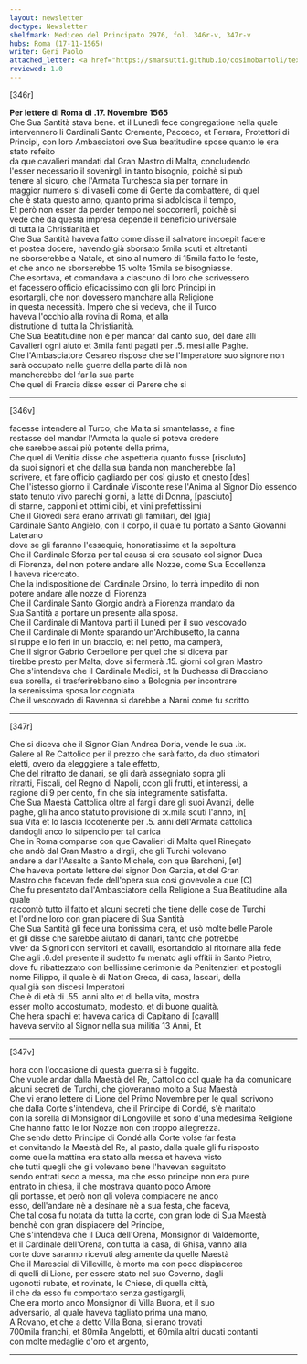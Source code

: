 ```yaml
---
layout: newsletter
doctype: Newsletter
shelfmark: Mediceo del Principato 2976, fol. 346r-v, 347r-v
hubs: Roma (17-11-1565)
writer: Geri Paolo
attached_letter: <a href="https://smansutti.github.io/cosimobartoli/texts/2976_140,2976_140,2977_091/">2976_140,2976_140,2977_091</a>
reviewed: 1.0
---
```


[346r]  
  
  
<strong>Per lettere di Roma di .17. Novembre 1565</strong>  
Che Sua Santità stava bene. et il Lunedì fece congregatione nella quale  
intervennero li Cardinali Santo Cremente, Pacceco, et Ferrara, Protettori di  
Principi, con loro Ambasciatori ove Sua beatitudine spose quanto le era stato refeito  
da que cavalieri mandati dal Gran Mastro di Malta, concludendo  
l'esser necessario il sovenirgli in tanto bisognio, poichè si può  
tenere al sicuro, che l'Armata Turchesca sia per tornare in  
maggior numero sì di vaselli come di Gente da combattere, di quel  
che è stata questo anno, quanto prima si adolcisca il tempo,  
Et però non esser da perder tempo nel soccorrerli, poichè si  
vede che da questa impresa depende il beneficio universale  
di tutta la Christianità et  
Che Sua Santità haveva fatto come disse il salvatore incoepit facere  
et postea docere, havendo già sborsato 5mila scuti et altretanti  
ne sborserebbe a Natale, et sino al numero di 15mila fatto le feste,  
et che anco ne sborserebbe 15 volte 15mila se bisogniasse.  
Che esortava, et comandava a ciascuno di loro che scrivessero  
et facessero officio eficacissimo con gli loro Principi in  
esortargli, che non dovessero manchare alla Religione  
in questa necessità. Imperò che si vedeva, che il Turco  
haveva l'occhio alla rovina di Roma, et alla  
distrutione di tutta la Christianità.  
Che Sua Beatitudine non è per mancar dal canto suo, del dare alli  
Cavalieri ogni aiuto et  3mila fanti pagati per .5. mesi alle Paghe.  
Che l'Ambasciatore Cesareo rispose che se l'Imperatore suo signore non  
sarà occupato nelle guerre della parte di là non  
mancherebbe del far la sua parte  
Che quel di Frarcia disse esser di Parere che si  
  
---  

[346v]  
  
  
facesse intendere al Turco, che Malta si smantelasse, a fine  
restasse del mandar l'Armata la quale si poteva credere  
che sarebbe assai più potente della prima,  
Che quel di Venitia disse che aspetteria quanto fusse [risoluto]  
da suoi signori et che dalla sua banda non mancherebbe [a]  
scrivere, et fare officio gagliardo per così giusto et onesto [des]  
Che l'istesso giorno il Cardinale Visconte rese l'Anima al Signor Dio essendo  
stato tenuto vivo parechi giorni, a latte di Donna, [pasciuto]  
di starne, capponi et ottimi cibi, et vini prefettissimi  
Che il Giovedì sera erano arrivati gli familiari, del [già]  
Cardinale Santo Angielo, con il corpo, il quale fu portato a Santo Giovanni Laterano  
dove se gli faranno l'essequie, honoratissime et la sepoltura  
Che il Cardinale Sforza per tal causa si era scusato col signor Duca  
di Fiorenza, del non potere andare alle Nozze, come Sua Eccellenza  
l haveva ricercato.  
Che la indispositione del Cardinale Orsino, lo terrà impedito di non  
potere andare alle nozze di Fiorenza  
Che il Cardinale Santo Giorgio andrà a Fiorenza mandato da  
Sua Santità a portare un presente alla sposa.  
Che il Cardinale di Mantova partì il Lunedì per il suo vescovado  
Che il Cardinale di Monte sparando un'Archibusetto, la canna  
si ruppe e lo ferì in un braccio, et nel petto, ma camperà,  
Che il signor Gabrio Cerbellone per quel che si diceva par  
tirebbe presto per Malta, dove si fermerà .15. giorni col gran Mastro  
Che s'intendeva che il Cardinale Medici, et la Duchessa di Bracciano  
sua sorella, si trasferirebbano sino a Bolognia per incontrare  
la serenissima sposa lor cogniata  
Che il vescovado di Ravenna si darebbe a Narni come fu scritto  
  
---  

[347r]  
  
  
Che si diceva che il Signor Gian Andrea Doria, vende le sua .ix.  
Galere al Re Cattolico per il prezzo che sarà fatto, da duo stimatori  
eletti, overo da elegggiere a tale effetto,  
Che del ritratto de danari, se gli darà assegniato sopra gli  
ritratti, Fiscali, del Regno di Napoli, ccon gli frutti, et interessi, a  
ragione di 9 per cento, fin che sia integramente satisfatta.  
Che Sua Maestà Cattolica oltre al fargli dare gli suoi Avanzi, delle  
paghe, gli ha anco statuito provisione di :x.mila scuti l'anno, in[  
sua Vita et lo lascia locotenente per .5. anni dell'Armata cattolica  
dandogli anco lo stipendio per tal carica  
Che in Roma comparse con que Cavalieri di Malta quel Rinegato  
che andò dal Gran Mastro a dirgli, che gli Turchi volevano  
andare a dar l'Assalto a Santo Michele, con que Barchoni, [et]  
Che haveva portate lettere del signor Don Garzia, et del Gran  
Mastro che facevan fede dell'opera sua così giovevole a que [C]  
Che fu presentato dall'Ambasciatore della Religione a Sua Beatitudine alla quale  
raccontò tutto il fatto et alcuni secreti che tiene delle cose de Turchi  
et l'ordine loro con gran piacere di Sua Santità  
Che Sua Santità gli fece una bonissima cera, et usò molte belle Parole  
et gli disse che sarebbe aiutato di danari, tanto che potrebbe  
viver da Signori con servitori et cavalli, esortandolo al ritornare alla fede  
Che agli .6.del presente il sudetto fu menato agli offitii in Santo Pietro,  
dove fu ribattezzato con bellissime cerimonie da Penitenzieri et postogli  
nome Filippo, il quale è di Nation Greca, di casa, Iascari, della  
qual già son discesi Imperatori  
Che è di età di .55. anni alto et di bella vita, mostra  
esser molto accostumato, modesto, et di buone qualità.  
Che hera spachi et haveva carica di Capitano di [cavall]  
haveva servito al Signor nella sua militia 13 Anni, Et  
  
---  

[347v]  
  
  
hora con l'occasione di questa guerra si è fuggito.  
Che vuole andar dalla Maestà del Re, Cattolico col quale ha da comunicare  
alcuni secreti de Turchi, che gioveranno molto a Sua Maestà  
Che vi erano lettere di Lione del Primo Novembre per le quali scrivono  
che dalla Corte s'intendeva, che il Principe di Condé, s'è maritato  
con la sorella di Monsignor di Longoville et sono d'una medesima Religione  
Che hanno fatto le lor Nozze non con troppo allegrezza.  
Che sendo detto Principe di Condé alla Corte volse far festa  
et convitando la Maestà del Re, al pasto, dalla quale gli fu risposto  
come quella mattina era stato alla messa et haveva visto  
che tutti quegli che gli volevano bene l'havevan seguitato  
sendo entrati seco a messa, ma che esso principe non era pure  
entrato in chiesa, il che mostrava quanto poco Amore  
gli portasse, et però non gli voleva compiacere ne anco  
esso, dell'andare nè a desinare nè a sua festa, che faceva,  
Che tal cosa fu notata da tutta la corte, con gran lode di Sua Maestà  
benchè con gran dispiacere del Principe,  
Che s'intendeva che il Duca dell'Orena, Monsignor di Valdemonte,  
et il Cardinale dell'Orena, con tutta la casa, di Ghisa, vanno alla  
corte dove saranno ricevuti alegramente da quelle Maestà  
Che il Marescial di Villeville, è morto ma con poco dispiaceree  
di quelli di Lione, per essere stato nel suo Governo, dagli  
ugonotti rubate, et rovinate, le Chiese, di quella città,  
il che da esso fu comportato senza gastigargli,  
Che era morto anco Monsignor di Villa Buona, et il suo  
adversario, al quale haveva tagliato prima una mano,  
A Rovano, et che a detto Villa Bona, si erano trovati  
700mila franchi, et 80mila Angelotti, et 60mila altri ducati contanti  
con molte medaglie d'oro et argento,  
  
---  

